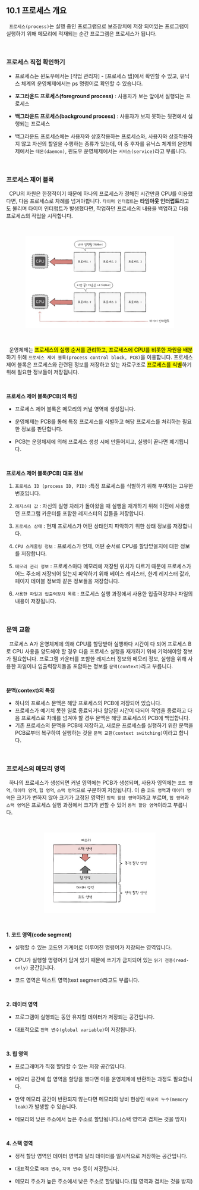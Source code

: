 ## 10.1 프로세스 개요

&nbsp;&nbsp;`프로세스(process)`는 실행 중인 프로그램으로 보조장치에 저장 되어있는 프로그램이 실행하기 위해 메모리에 적재되는 순간 프로그램은 프로세스가 됩니다.

<br>

### 프로세스 직접 확인하기

- 프로세스는 윈도우에서는 [작업 관리자] - [프로세스 탭]에서 확인할 수 있고, 유닉스 체계의 운영체제에서는 ps 명령어로 확인할 수 있습니다.

- **포그라운드 프로세스(foreground process)** : 사용자가 보는 앞에서 실행되는 프로세스

- **백그라운드 프로세스(background process)** : 사용자가 보지 못하는 뒷편에서 실행되는 프로세스

- 백그라운드 프로세스에는 사용자와 상호작용하는 프로세스와, 사용자와 상호작용하지 않고 자신의 할일을 수행하는 종류가 있는데, 이 중 후자를 유닉스 체계의 운영체제에서는 `데몬(daemon)`, 윈도우 운영체제에서는 `서비스(service)`라고 부릅니다.

<br>

### 프로세스 제어 블록

&nbsp;&nbsp;CPU의 자원은 한정적이기 때문에 하나의 프로세스가 정해진 시간만큼 CPU를 이용했다면, 다음 프로세스로 차례를 넘겨야합니다. `타이머 인터럽트`는 **타임아웃 인터럽트**라고도 불리며 타이머 인터럽트가 발생했다면, 작업하던 프로세스의 내용을 백업하고 다음 프로세스의 작업을 시작합니다.

<br>

<figure align="center">
  <img src="../images/%ED%83%80%EC%9D%B4%EB%A8%B8%EC%9D%B8%ED%84%B0%EB%9F%BD%ED%8A%B8.jpg" style="width: 400px" />
</figure>

<br>

&nbsp;&nbsp;운영체제는 <mark>프로세스의 실행 순서를 관리하고, 프로세스에 CPU를 비롯한 자원을 배분</mark>하기 위해 `프로세스 제어 블록(process control block, PCB)`을 이용합니다. 프로세스 제어 블록은 프로세스와 관련된 정보를 저장하고 있는 자료구조로 <mark>프로세스를 식별</mark>하기 위해 필요한 정보들이 저장됩니다.

<br>

**프로세스 제어 블록(PCB)의 특징**

- 프로세스 제어 블록은 메모리의 커널 영역에 생성됩니다.

- 운영체제는 PCB를 통해 특정 프로세스를 식별하고 해당 프로세스를 처리하는 필요한 정보를 판단합니다.

- PCB는 운영체제에 의해 프로세스 생성 시에 만들어지고, 실행이 끝나면 폐기됩니다.

<br>

**프로세스 제어 블록(PCB) 대표 정보**

1. `프로세스 ID (process ID, PID)` :특정 프로세스를 식별하기 위해 부여되는 고유한 번호입니다.

2. `레지스터 값` : 자신의 실행 차례가 돌아왔을 때 실행을 재개하기 위해 이전에 사용했던 프로그램 카운터를 포함한 레지스터의 값들을 저장합니다.

3. `프로세스 상태` : 현재 프로세스가 어떤 상태인지 파악하기 위한 상태 정보를 저장합니다.

4. `CPU 스케줄링 정보` : 프로세스가 언제, 어떤 순서로 CPU를 할당받을지에 대한 정보를 저장합니다.

5. `메모리 관리 정보` : 프로세스마다 메모리에 저장된 위치가 다르기 때문에 프로세스가 어느 주소에 저장되어 있는지 파악하기 위해 베이스 레지스터, 한계 레지스터 값과, 페이지 테이블 정보와 같은 정보들을 저장합니다.

6. `사용한 파일과 입출력장치 목록` : 프로세스 실행 과정에서 사용한 입출력장치나 파일의 내용이 저장됩니다.

<br>

### 문맥 교환

&nbsp;&nbsp;프로세스 A가 운영체제에 의해 CPU를 할당받아 실행하다 시간이 다 되어 프로세스 B로 CPU 사용을 양도해야 할 경우 다음 프로세스 실행을 재개하기 위해 기억해야할 정보가 필요합니다. 프로그램 카운터를 포함한 레지스터 정보와 메모리 정보, 실행을 위해 사용한 파일이나 입출력장치들을 포함하는 정보를 `문맥(context)`라고 부릅니다.

<br>

**문맥(context)의 특징**

- 하나의 프로세스 문맥은 해당 프로세스의 PCB에 저장되어 있습니다.
- 프로세스가 예기치 못한 일로 종료되거나 할당된 시간이 다되어 작업을 종료하고 다음 프로세스로 차례를 넘겨야 할 경우 문맥은 해당 프로세스의 PCB에 백업합니다.
- 기존 프로세스의 문맥을 PCB에 저장하고, 새로운 프로세스를 실행하기 위한 문맥을 PCB로부터 복구하여 실행하는 것을 `문맥 교환(context switching)`이라고 합니다.

<br>

### 프로세스의 메모리 영역

&nbsp;&nbsp;하나의 프로세스가 생성되면 커널 영역에는 PCB가 생성되며, 사용자 영역에는 `코드 영역`, `데이터 영역`, `힙 영역`, `스택 영역`으로 구분하여 저장됩니다. 이 중 `코드 영역`과 `데이터 영역`은 크기가 변하지 않아 크기가 고정된 영역인 `정적 할당 영역`이라고 부르며, `힙 영역`과 `스택 영역`은 프로세스 실행 과정에서 크기가 변할 수 있어 `동적 할당 영역`이라고 부릅니다.

<br>

<figure align="center">
  <img src="../images/%ED%94%84%EB%A1%9C%EC%84%B8%EC%8A%A4%EB%A9%94%EB%AA%A8%EB%A6%AC%EC%98%81%EC%97%AD.jpg" style="width: 300px" />
</figure>

<br>

**1. 코드 영역(code segment)**

- 실행할 수 있는 코드인 기계어로 이루어진 명령어가 저장되는 영역입니다.

- CPU가 실행할 명령어가 담겨 있기 때문에 쓰기가 금지되어 있는 `읽기 전용(read-only)` 공간입니다.

- 코드 영역은 텍스트 영역(text segment)라고도 부릅니다.

<br>

**2. 데이터 영역**

- 프로그램이 실행되는 동안 유지할 데이터가 저장되는 공간입니다.

- 대표적으로 `전역 변수(global variable)`이 저장됩니다.

<br>

**3. 힙 영역**

- 프로그래머가 직접 할당할 수 있는 저장 공간입니다.

- 메모리 공간에 힙 영역을 할당을 했다면 이를 운영체제에 반환하는 과정도 필요합니다.

- 만약 메모리 공간이 반환되지 않는다면 메모리의 낭비 현상인 `메모리 누수(memory leak)`가 발생할 수 있습니다.

- 메모리의 낮은 주소에서 높은 주소로 할당됩니다.(스택 영역과 겹치는 것을 방지)

<br>

**4. 스택 영역**

- 정적 할당 영역인 데이터 영역과 달리 데이터를 일시적으로 저장하는 공간입니다.

- 대표적으로 `매개 변수`, `지역 변수` 등이 저장됩니다.

- 메모리 주소가 높은 주소에서 낮은 주소로 할당됩니다.(힙 영역과 겹치는 것을 방지)

<br>
